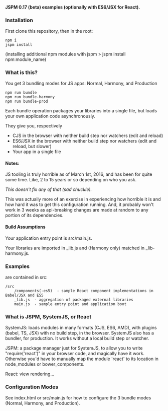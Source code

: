 #### JSPM 0.17 (beta) examples (optionally with ES6/JSX for React).

### Installation

First clone this repository, then in the root:

    npm i
    jspm install

(installing additional npm modules with jspm > jspm install npm:module_name)

### What is this?

You get 3 bundling modes for JS apps: Normal, Harmony, and Production

````
npm run bundle
npm run bundle-harmony
npm run bundle-prod
````

Each bundle operation packages your libraries into a single file, but loads your own application code asynchronously.

They give you, respectively

* CJS in the browser with neither build step nor watchers (edit and reload)
* ES6/JSX in the browser with neither build step nor watchers (edit and reload, but slower)
* Your app in a single file

#### Notes:

JS tooling is truly horrible as of March 1st, 2016, and has been for quite some time. Like, 2 to 15 years or so depending on who you ask.

_This doesn't fix any of that (sad chuckle)._

This was actually more of an exercise in experiencing how horrible it is and how hard it was to get this configuration running.
And, it probably won't work in 3 weeks as api-breaking changes are made at random to any portion of its dependencies.

#### Build Assumptions

Your application entry point is src/main.js.

Your libraries are imported in _lib.js and (Harmony only) matched in _lib-harmony.js.

### Examples

are contained in src:

````
/src
    /components(-es5)  - sample React component implementations in Babel/JSX and ES5
    _lib.js  - aggregation of packaged external libraries
    main.js  - sample entry point and application boot
````

### What is JSPM, SystemJS, or React

SystemJS: loads modules in many formats (CJS, ES6, AMD), with plugins (babel, TS, JSX) with no build step, in the browser. SystemJS also has a bundler, for production.
It works without a local build step or watcher.

JSPM: a package manager just for SystemJS, to allow you to write "require('react')" in your browser code, and magically have it work. Otherwise you'd have to manually
map the module 'react' to its location in node_modules or bower_components.

React: view rendering...

### Configuration Modes

See index.html or src/main.js for how to configure the 3 bundle modes (Normal, Harmony, and Production).